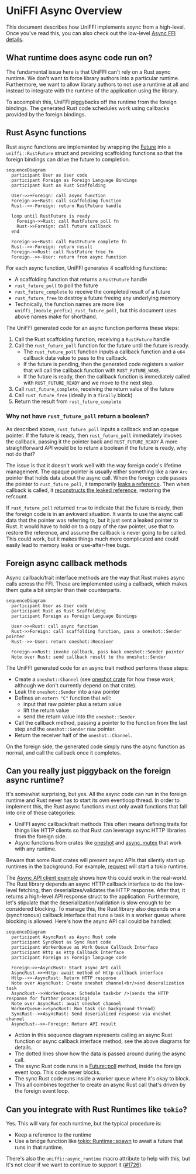 # UniFFI Async Overview

This document describes how UniFFI implements async from a high-level.
Once you've read this, you can also check out the low-level [Async FFI details](async-ffi.md).

## What runtime does async code run on?

The fundamental issue here is that UniFFI can't rely on a Rust async runtime.
We don't want to force library authors into a particular runtime.
Furthermore, we want to allow library authors to not use a runtime at all and instead to integrate with the runtime of the application using the library.

To accomplish this, UniFFI piggybacks off the runtime from the foreign bindings.
The generated Rust code schedules work using callbacks provided by the foreign bindings.

## Rust Async functions

Rust async functions are implemented by wrapping the
[Future](https://doc.rust-lang.org/std/future/trait.Future.html) into a `uniffi::RustFuture` struct
and providing scaffolding functions so that the foreign bindings can drive the future to completion.


```mermaid
sequenceDiagram
  participant User as User code
  participant Foreign as Foreign Language Bindings
  participant Rust as Rust Scaffolding

  User->>+Foreign: call async function
  Foreign->>+Rust: call scaffolding function
  Rust-->>-Foreign: return RustFuture handle

  loop until RustFuture is ready
    Foreign->>Rust: call RustFuture poll fn
    Rust->>Foreign: call future callback
  end

  Foreign->>+Rust: call RustFuture complete fn
  Rust-->>-Foreign: return result
  Foreign->>Rust: call RustFuture free fn
  Foreign-->>-User: return from async function
```

For each async function, UniFFI generates 4 scaffolding functions:
* A scaffolding function that returns a `RustFuture` handle
* `rust_future_poll` to poll the future
* `rust_future_complete` to receive the completed result of a future
* `rust_future_free` to destroy a future freeing any underlying memory
* Technically, the function names are more like `uniffi_[module_prefix]_rust_future_poll`, but this document uses above names make for shorthand.

The UniFFI generated code for an async function performs these steps:

1. Call the Rust scaffolding function, receiving a `RustFuture` handle
1. Call the `rust_future_poll` function for the future until the future is ready.
   * The `rust_future_poll` function inputs a callback function and a `u64` callback data value to pass to the callback.
   * If the future is pending, then the generated code registers a waker that will call the callback function with `RUST_FUTURE_WAKE`.
   * If the future is ready, then the callback function is immediately called with `RUST_FUTURE_READY` and we move to the next step.
1. Call `rust_future_complete`, receiving the return value of the future
1. Call `rust_future_free` (ideally in a `finally` block)
1. Return the result from `rust_future_complete`

### Why not have `rust_future_poll` return a boolean?

As described above, `rust_future_poll` inputs a callback and an opaque pointer.
If the future is ready, then `rust_future_poll` immediately invokes the callback, passing it the pointer back and `RUST_FUTURE_READY`
A more straightforward API would be to return a boolean if the future is ready, why not do that?

The issue is that it doesn't work well with the way foreign code's lifetime management.
The opaque pointer is usually either something like a raw `Arc` pointer that holds data about the async call.
When the foreign code passes the pointer to `rust_future_poll`, it temporarily [leaks a reference](https://doc.rust-lang.org/std/sync/struct.Arc.html#method.into_raw).
Then when callback is called, it [reconstructs the leaked reference](https://doc.rust-lang.org/std/sync/struct.Arc.html#method.from_raw), restoring the refcount.

If `rust_future_poll` returned `true` to indicate that the future is ready, then the foreign code is in an awkward situation.
It wants to use the async call data that the pointer was referring to, but it just sent a leaked pointer to Rust.
It would have to hold on to a copy of the raw pointer, use that to restore the reference, and assume the callback is never going to be called.
This could work, but it makes things much more complicated and could easily lead to memory leaks or use-after-free bugs.

## Foreign async callback methods

Async callback/trait interface methods are the way that Rust makes async calls across the FFI.
These are implemented using a callback, which makes them quite a bit simpler than their counterparts.

```mermaid
sequenceDiagram
  participant User as User code
  participant Rust as Rust Scaffolding
  participant Foreign as Foreign Language Bindings

  User->>+Rust: call async function
  Rust->>Foreign: call scaffolding function, pass a oneshot::Sender pointer
  Rust-->>-User: return oneshot::Receiver

  Foreign->>Rust: invoke callback, pass back oneshot::Sender pointer
  Note over Rust: send callback result to the oneshot::Sender
```


The UniFFI generated code for an async trait method performs these steps:

  - Create a `oneshot::Channel` (see [oneshot crate](https://docs.rs/oneshot/latest/oneshot/) for how these work, although we don't currently depend on that crate).
  - Leak the `oneshot::Sender` into a raw pointer
  - Defines an `extern "C"` function that will:
      - input that raw pointer plus a return value 
      - lift the return value
      - send the return value into the `oneshot::Sender`.
  - Call the callback method, passing a pointer to the function from the last step and the `oneshot::Sender` raw pointer.
  - Return the receiver half of the `oneshot::Channel`.

On the foreign side, the generated code simply runs the async function as normal, and call the callback once it completes.

## Can you really just piggyback on the foreign async runtime?

It's somewhat surprising, but yes.
All the async code can run in the foreign runtime and Rust never has to start its own eventloop thread.
In order to implement this, the Rust async functions must only await functions that fall into one of these categories:

* UniFFI async callback/trait methods
  This often means defining traits for things like HTTP clients so that Rust can leverage async HTTP libraries from the foreign side.
* Async functions from crates like [oneshot](https://docs.rs/oneshot/latest/oneshot/) and [async_mutex](https://docs.rs/async-mutex/latest/async_mutex/) that work with any runtime.

Beware that some Rust crates will present async APIs that silently start up runtimes in the background.
For example, [reqwest](https://docs.rs/reqwest/latest/reqwest/) will start a tokio runtime.

The [Async API client example](https://github.com/mozilla/uniffi-rs/tree/main/examples/async-api-client) shows how this could work in the real-world.
The Rust library depends an async HTTP callback interface to do the low-level fetching, then deserializes/validates the HTTP response.
After that, it returns a high-level API response struct to the application.
Furthermore, let's stipulate that the deserialization/validation is slow enough to be considered blocking.
To manage this, the Rust library also depends on a (synchronous) callback interface that runs a task in a worker queue where blocking is allowed.
Here's how the async API call could be handled:

```mermaid
sequenceDiagram
  participant AsyncRust as Async Rust code
  participant SyncRust as Sync Rust code
  participant WorkerQueue as Work Queue Callback Interface
  participant Http as Http Callback Interface
  participant Foreign as Foreign language code

  Foreign->>+AsyncRust: Start async API call
  AsyncRust->>+Http: await method of Http callback interface
  Http-->>-AsyncRust: Return HTTP response
  Note over AsyncRust: Create oneshot channel<br/>and deseralization task
  AsyncRust-->>WorkerQueue: Schedule task<br />(sends the HTTP response for further processing)
  Note over AsyncRust: await oneshot channel
  WorkerQueue->>SyncRust: Run task (in background thread)
  SyncRust-->>AsyncRust: Send deserialized response via oneshot channel
  AsyncRust-->>-Foreign: Return API result
```

* Action in this sequence diagram represents calling an async Rust function or async callback interface method, see the above diagrams for details.
* The dotted lines show how the data is passed around during the async call.
* The async Rust code runs in a [Future::poll](https://doc.rust-lang.org/std/future/trait.Future.html#tymethod.poll) method, inside the foreign event loop.  This code never blocks.
* The sync Rust code runs inside a worker queue where it's okay to block.
* This all combines together to create an async Rust call that's driven by the foreign event loop.

## Can you integrate with Rust Runtimes like `tokio`?

Yes.  This will vary for each runtime, but the typical procedure is:

- Keep a reference to the runtime
- Use a bridge function like [tokio::Runtime::spawn](https://docs.rs/tokio/latest/tokio/runtime/struct.Runtime.html#method.spawn) to await a future that runs in that runtime.

There's also the `uniffi::async_runtime` macro attribute to help with this, but it's not clear if we
want to continue to support it ([#1726](https://github.com/mozilla/uniffi-rs/issues/1726)).
